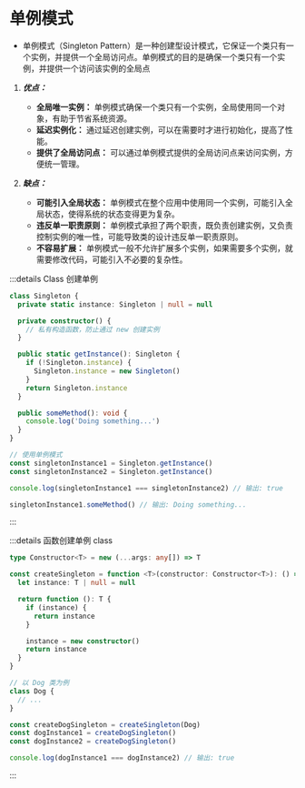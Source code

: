 # 单例模式

- 单例模式（Singleton Pattern）是一种创建型设计模式，它保证一个类只有一个实例，并提供一个全局访问点。单例模式的目的是确保一个类只有一个实例，并提供一个访问该实例的全局点

1. **_优点：_**

   - **全局唯一实例：** 单例模式确保一个类只有一个实例，全局使用同一个对象，有助于节省系统资源。
   - **延迟实例化：** 通过延迟创建实例，可以在需要时才进行初始化，提高了性能。
   - **提供了全局访问点：** 可以通过单例模式提供的全局访问点来访问实例，方便统一管理。

2. **_缺点：_**
   - **可能引入全局状态：** 单例模式在整个应用中使用同一个实例，可能引入全局状态，使得系统的状态变得更为复杂。
   - **违反单一职责原则：** 单例模式承担了两个职责，既负责创建实例，又负责控制实例的唯一性，可能导致类的设计违反单一职责原则。
   - **不容易扩展：** 单例模式一般不允许扩展多个实例，如果需要多个实例，就需要修改代码，可能引入不必要的复杂性。

:::details Class 创建单例

```ts
class Singleton {
  private static instance: Singleton | null = null

  private constructor() {
    // 私有构造函数，防止通过 new 创建实例
  }

  public static getInstance(): Singleton {
    if (!Singleton.instance) {
      Singleton.instance = new Singleton()
    }
    return Singleton.instance
  }

  public someMethod(): void {
    console.log('Doing something...')
  }
}

// 使用单例模式
const singletonInstance1 = Singleton.getInstance()
const singletonInstance2 = Singleton.getInstance()

console.log(singletonInstance1 === singletonInstance2) // 输出: true

singletonInstance1.someMethod() // 输出: Doing something...
```

:::

:::details 函数创建单例 class

```ts
type Constructor<T> = new (...args: any[]) => T

const createSingleton = function <T>(constructor: Constructor<T>): () => T {
  let instance: T | null = null

  return function (): T {
    if (instance) {
      return instance
    }

    instance = new constructor()
    return instance
  }
}

// 以 Dog 类为例
class Dog {
  // ...
}

const createDogSingleton = createSingleton(Dog)
const dogInstance1 = createDogSingleton()
const dogInstance2 = createDogSingleton()

console.log(dogInstance1 === dogInstance2) // 输出: true
```

:::
